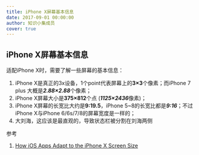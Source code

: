 ```yaml
---
title: iPhone X屏幕基本信息
date: 2017-09-01 00:00:00
author: 知识小集成员
cover: true
---
```


iPhone X屏幕基本信息
----------

适配iPhone X时，需要了解一些屏幕的基本信息：

1. iPhone X是真正的3x设备，1个point代表屏幕上的**3×3**个像素；而iPhone 7 plus 大概是***2.88×2.88***个像素；
2. iPhone X屏幕大小是**375×812**个点 (***1125×2436***像素)；
3. iPhone X屏幕的长宽比大约是**9:19.5**，iPhone 5~8的长宽比都是***9:16***；不过iPhone X与iPhone 6/6s/7/8的屏幕宽度是一样的；
4. 大刘海，这应该是最直观的，导致状态栏被分割在刘海两侧

参考

1. [How iOS Apps Adapt to the iPhone X Screen Size](https://medium.com/@hacknicity/how-ios-apps-adapt-to-the-iphone-x-screen-size-a00bd109bbb9)
